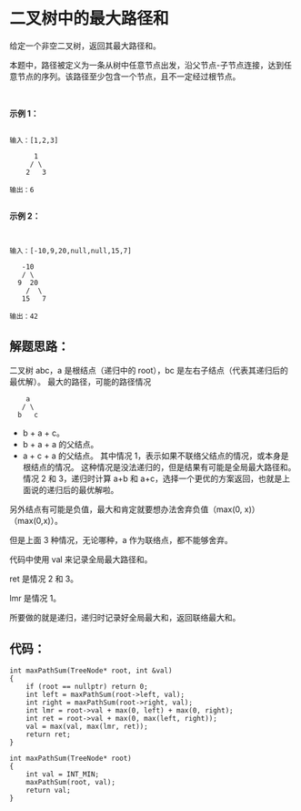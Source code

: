 # 二叉树中的最大路径和
给定一个非空二叉树，返回其最大路径和。

本题中，路径被定义为一条从树中任意节点出发，沿父节点-子节点连接，达到任意节点的序列。该路径至少包含一个节点，且不一定经过根节点。

 

**示例 1：**
 ```

输入：[1,2,3]

       1
      / \
     2   3

输出：6


```
**示例 2：**
```


输入：[-10,9,20,null,null,15,7]

   -10
   / \
  9  20
    /  \
   15   7

输出：42
```


## 解题思路：

二叉树 abc，a 是根结点（递归中的 root），bc 是左右子结点（代表其递归后的最优解）。
最大的路径，可能的路径情况



```
    a
   / \
  b   c
```


+ b + a + c。
+ b + a + a 的父结点。
+ a + c + a 的父结点。
其中情况 1，表示如果不联络父结点的情况，或本身是根结点的情况。
这种情况是没法递归的，但是结果有可能是全局最大路径和。
情况 2 和 3，递归时计算 a+b 和 a+c，选择一个更优的方案返回，也就是上面说的递归后的最优解啦。

另外结点有可能是负值，最大和肯定就要想办法舍弃负值（max(0, x)）（max(0,x)）。

但是上面 3 种情况，无论哪种，a 作为联络点，都不能够舍弃。

代码中使用 val 来记录全局最大路径和。


ret 是情况 2 和 3。


lmr 是情况 1。


所要做的就是递归，递归时记录好全局最大和，返回联络最大和。

## 代码：

```
int maxPathSum(TreeNode* root, int &val)
{
	if (root == nullptr) return 0;
	int left = maxPathSum(root->left, val);
	int right = maxPathSum(root->right, val);
	int lmr = root->val + max(0, left) + max(0, right);
	int ret = root->val + max(0, max(left, right));
	val = max(val, max(lmr, ret));
	return ret;
}

int maxPathSum(TreeNode* root) 
{
	int val = INT_MIN;
	maxPathSum(root, val);
	return val;
}
```
